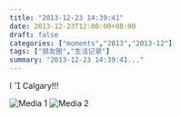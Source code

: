 ```yaml
---
title: "2013-12-23 14:39:41"
date: 2013-12-23T12:00:00+08:00
draft: false
categories: ["moments","2013","2013-12"]
tags: ["朋友圈","生活记录"]
summary: "2013-12-23 14:39:41..."
---
```


I ️ Calgary!!!

![Media 1](/Moments/photos/2013-12-23/201312231439410.jpg)
![Media 2](/Moments/photos/2013-12-23/201312231439411.jpg)
